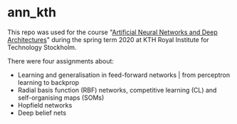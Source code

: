 # ann_kth

This repo was used for the course "[Artificial Neural Networks and Deep Architectures](https://www.kth.se/student/kurser/kurs/DD2437?l=en)" during the spring term 2020 at KTH Royal Institute for Technology Stockholm.

There were four assignments about:
- Learning and generalisation in feed-forward networks | from perceptron learning to backprop  
- Radial basis function (RBF) networks, competitive learning (CL) and self-organising maps (SOMs)
- Hopfield networks
- Deep belief nets